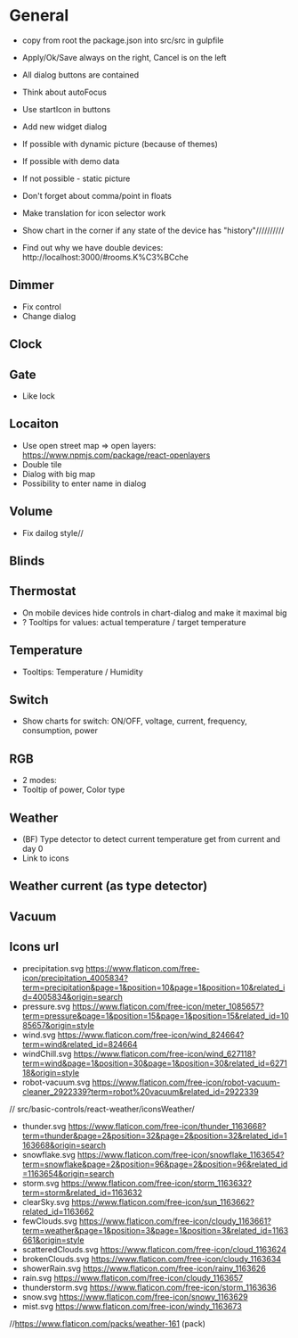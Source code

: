# General
- copy from root the package.json into src/src in gulpfile
- Apply/Ok/Save always on the right, Cancel is on the left
- All dialog buttons are contained
- Think about autoFocus
- Use startIcon in buttons

- Add new widget dialog
 - If possible with dynamic picture (because of themes)
 - If possible with demo data
 - If not possible - static picture

- Don't forget about comma/point in floats

- Make translation for icon selector work

<!-- - Collect all IDs and give it in "objs" as array -->
- Show chart in the corner if any state of the device has "history"//////////

- Find out why we have double devices: http://localhost:3000/#rooms.K%C3%BCche

## Dimmer
- Fix control
- Change dialog

## Clock

## Gate
- Like lock

## Locaiton
- Use open street map => open layers: https://www.npmjs.com/package/react-openlayers
- Double tile
- Dialog with big map
- Possibility to enter name in dialog

## Volume
- Fix dailog style//

## Blinds
## Thermostat
- On mobile devices hide controls in chart-dialog and make it maximal big
- ? Tooltips for values: actual temperature / target temperature

## Temperature
- Tooltips: Temperature / Humidity

## Switch
- Show charts for switch: ON/OFF, voltage, current, frequency, consumption, power

## RGB
- 2 modes:
- Tooltip of power, Color type

## Weather
- (BF) Type detector to detect current temperature get from current and day 0
- Link to icons

## Weather current (as type detector)

## Vacuum
<!-- - Water + Waste  -->
<!-- - Add icons for battery, water and waste -->

## Icons url
 - precipitation.svg https://www.flaticon.com/free-icon/precipitation_4005834?term=precipitation&page=1&position=10&page=1&position=10&related_id=4005834&origin=search
 - pressure.svg https://www.flaticon.com/free-icon/meter_1085657?term=pressure&page=1&position=15&page=1&position=15&related_id=1085657&origin=style
 - wind.svg https://www.flaticon.com/free-icon/wind_824664?term=wind&related_id=824664
 - windChill.svg https://www.flaticon.com/free-icon/wind_627118?term=wind&page=1&position=30&page=1&position=30&related_id=627118&origin=style
 - robot-vacuum.svg https://www.flaticon.com/free-icon/robot-vacuum-cleaner_2922339?term=robot%20vacuum&related_id=2922339


 //   src/basic-controls/react-weather/iconsWeather/


 - thunder.svg https://www.flaticon.com/free-icon/thunder_1163668?term=thunder&page=2&position=32&page=2&position=32&related_id=1163668&origin=search
 - snowflake.svg https://www.flaticon.com/free-icon/snowflake_1163654?term=snowflake&page=2&position=96&page=2&position=96&related_id=1163654&origin=search
 - storm.svg https://www.flaticon.com/free-icon/storm_1163632?term=storm&related_id=1163632
 - clearSky.svg https://www.flaticon.com/free-icon/sun_1163662?related_id=1163662
 - fewClouds.svg https://www.flaticon.com/free-icon/cloudy_1163661?term=weather&page=1&position=3&page=1&position=3&related_id=1163661&origin=style
 - scatteredClouds.svg https://www.flaticon.com/free-icon/cloud_1163624
 - brokenClouds.svg https://www.flaticon.com/free-icon/cloudy_1163634
 - showerRain.svg https://www.flaticon.com/free-icon/rainy_1163626
 - rain.svg https://www.flaticon.com/free-icon/cloudy_1163657
 - thunderstorm.svg https://www.flaticon.com/free-icon/storm_1163636
 - snow.svg https://www.flaticon.com/free-icon/snowy_1163629
 - mist.svg https://www.flaticon.com/free-icon/windy_1163673

 //https://www.flaticon.com/packs/weather-161 (pack)


